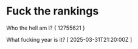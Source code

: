 # Fuck the rankings

Who the hell am I?
{ 12755621 }

What fucking year is it?
[ 2025-03-31T21:20:00Z ]
